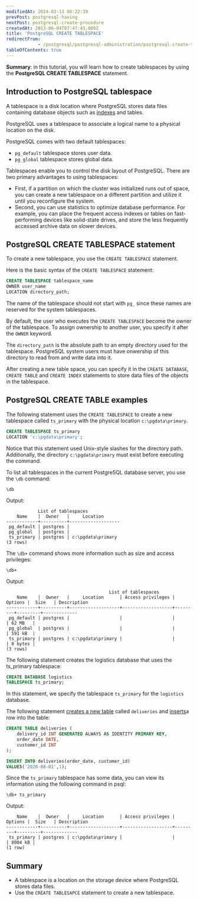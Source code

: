 ```yaml
---
modifiedAt: 2024-02-13 08:22:39
prevPost: postgresql-having
nextPost: postgresql-create-procedure
createdAt: 2013-06-04T07:47:43.000Z
title: 'PostgreSQL CREATE TABLESPACE'
redirectFrom: 
            - /postgresql/postgresql-administration/postgresql-create-tablespace
tableOfContents: true
---
```


**Summary**: in this tutorial, you will learn how to create tablespaces by using the **PostgreSQL CREATE TABLESPACE** statement.

## Introduction to PostgreSQL tablespace

A tablespace is a disk location where PostgreSQL stores data files containing database objects such as [indexes](/postgresql/postgresql-indexes) and tables.

PostgreSQL uses a tablespace to associate a logical name to a physical location on the disk.

PostgreSQL comes with two default tablespaces:

- `pg_default` tablespace stores user data.
- `pg_global` tablespace stores global data.

Tablespaces enable you to control the disk layout of PostgreSQL. There are two primary advantages to using tablespaces:

- First, if a partition on which the cluster was initialized runs out of space, you can create a new tablespace on a different partition and utilize it until you reconfigure the system.
- Second, you can use statistics to optimize database performance. For example, you can place the frequent access indexes or tables on fast-performing devices like solid-state drives, and store the less frequently accessed archive data on slower devices.

## PostgreSQL CREATE TABLESPACE statement

To create a new tablespace, you use the `CREATE TABLESPACE` statement.

Here is the basic syntax of the `CREATE TABLESPACE` statement:

```sql
CREATE TABLESPACE tablespace_name
OWNER user_name
LOCATION directory_path;
```

The name of the tablespace should not start with `pg_` since these names are reserved for the system tablespaces.

By default, the user who executes the `CREATE TABLESPACE` become the owner of the tablespace. To assign ownership to another user, you specify it after the `OWNER` keyword.

The `directory_path` is the absolute path to an empty directory used for the tablespace. PostgreSQL system users must have onwership of this directory to read from and write data into it.

After creating a new table space, you can specify it in the `CREATE DATABASE`, `CREATE TABLE` and `CREATE INDEX` statements to store data files of the objects in the tablespace.

## PostgreSQL CREATE TABLE examples

The following statement uses the `CREATE TABLESPACE` to create a new tablespace called `ts_primary` with the physical location `c:\pgdata\primary`.

```sql
CREATE TABLESPACE ts_primary
LOCATION 'c:\pgdata\primary';
```

Notice that this statement used Unix-style slashes for the directory path. Additionally, the directory `c:\pgdata\primary` must exist before executing the command.

To list all tablespaces in the current PostgreSQL database server, you use the `\db` command:

```
\db
```

Output:

```
            List of tablespaces
    Name    |  Owner   |     Location
------------+----------+-------------------
 pg_default | postgres |
 pg_global  | postgres |
 ts_primary | postgres | c:\pgdata\primary
(3 rows)
```

The `\db+` command shows more information such as size and access privileges:

```
\db+
```

Output:

```
                                       List of tablespaces
    Name    |  Owner   |     Location      | Access privileges | Options |  Size   | Description
------------+----------+-------------------+-------------------+---------+---------+-------------
 pg_default | postgres |                   |                   |         | 62 MB   |
 pg_global  | postgres |                   |                   |         | 591 kB  |
 ts_primary | postgres | c:\pgdata\primary |                   |         | 0 bytes |
(3 rows)
```

The following statement creates the logistics database that uses the ts_primary tablespace:

```sql
CREATE DATABASE logistics
TABLESPACE ts_primary;
```

In this statement, we specify the tablespace `ts_primary` for the `logistics` database.

The following statement [creates a new table](/postgresql/postgresql-create-table) called `deliveries` and [inserts](/postgresql/postgresql-tutorial/postgresql-insert)a row into the table:

```sql
CREATE TABLE deliveries (
    delivery_id INT GENERATED ALWAYS AS IDENTITY PRIMARY KEY,
    order_date DATE,
    customer_id INT
);

INSERT INTO deliveries(order_date, customer_id)
VALUES('2020-08-01',1);
```

Since the `ts_primary` tablespace has some data, you can view its information using the following command in psql:

```
\db+ ts_primary
```

Output:

```
    Name    |  Owner   |     Location      | Access privileges | Options |  Size   | Description
------------+----------+-------------------+-------------------+---------+---------+-------------
 ts_primary | postgres | c:\pgdata\primary |                   |         | 8004 kB |
(1 row)
```

## Summary

- A tablespace is a location on the storage device where PostgreSQL stores data files.
- Use the `CREATE TABLESAPCE` statement to create a new tablespace.
